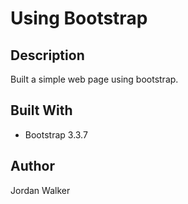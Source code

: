 # Using Bootstrap

## Description

Built a simple web page using bootstrap.

## Built With

* Bootstrap 3.3.7

## Author

Jordan Walker
